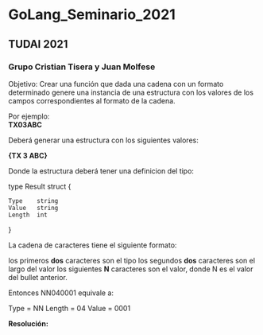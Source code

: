 # GoLang_Seminario_2021
## TUDAI 2021
### Grupo Cristian Tisera y Juan Molfese

Objetivo: Crear una función que dada una cadena con un formato determinado genere una instancia de una estructura con los valores de los campos correspondientes al formato de la cadena.

Por ejemplo:  
**TX03ABC**

Deberá generar una estructura con los siguientes valores:

**{TX 3 ABC}**

Donde la estructura deberá tener una definicion del tipo:

type Result struct {

    Type    string     
    Value   string    
    Length  int
}

La cadena de caracteres tiene el siguiente formato:

los primeros **dos** caracteres son el tipo
los segundos **dos** caracteres son el largo del valor
los siguientes **N** caracteres son el valor, donde N es el valor del bullet anterior.

Entonces NN040001 equivale a:

Type = NN
Length = 04
Value = 0001

**Resolución:** 
